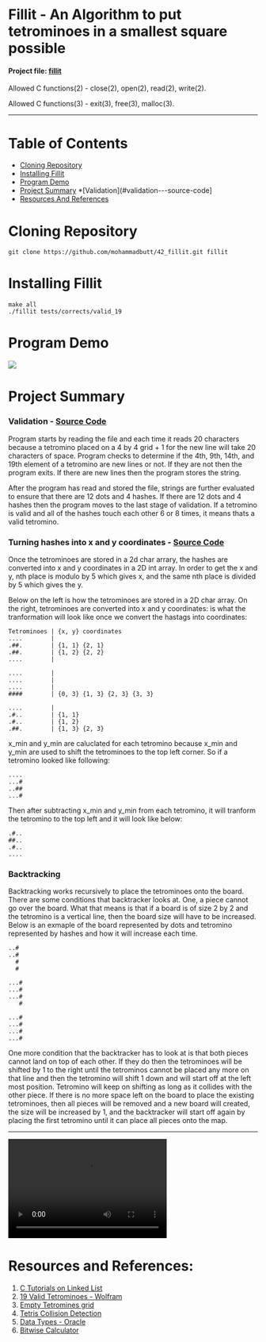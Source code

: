 # Fillit - An Algorithm to put tetrominoes in a smallest square possible

#### Project file: [fillit](https://github.com/mohammadbutt/42_fillit/blob/master/doc.fillit.en.pdf)

Allowed C functions(2) - close(2), open(2), read(2), write(2).

Allowed C functions(3) - exit(3), free(3), malloc(3).

---
# Table of Contents
* [Cloning Repository](#coloning-repository)
* [Installing Fillit](#installing-fillit)
* [Program Demo](#program-demo)
* [Project Summary](#project-summary)
  *[Validation](#validation---source-code]
* [Resources And References](#resources-and-references)

# Cloning Repository
```git clone https://github.com/mohammadbutt/42_fillit.git fillit```

# Installing Fillit
```
make all
./fillit tests/corrects/valid_19
```

# Program Demo

![](https://github.com/mohammadbutt/42_fillit/blob/master/media/fillit_1080p_30fps.gif)

# Project Summary

### Validation - [Source Code](https://github.com/mohammadbutt/42_fillit/blob/513846b6841171d2d37894244bbde4f594c7f0b5/valid.c)
Program starts by reading the file and each time it reads 20 characters because a tetromino placed on a 4 by 4 grid + 1 for the new line will take 20 characters of space. Program checks to determine if the 4th, 9th, 14th, and 19th element of a tetromino are new lines or not. If they are not then the program exits. If there are new lines then the program stores the string.

After the program has read and stored the file, strings are further evaluated to ensure that there are 12 dots and 4 hashes. If there are 12 dots and 4 hashes then the program moves to the last stage of validation. If a tetromino is valid and all of the hashes touch each other 6 or 8 times, it means thats a valid tetromino.

### Turning hashes into x and y coordinates - [Source Code](https://github.com/mohammadbutt/42_fillit/blob/513846b6841171d2d37894244bbde4f594c7f0b5/coordinate.c)
Once the tetrominoes are stored in a 2d char arrary, the hashes are converted into x and y coordinates in a 2D int array. In order to get the x and y, nth place is modulo by 5 which gives x, and the same nth place is divided by 5 which gives the y.

Below on the left is how the tetrominoes are stored in a 2D char array. On the right, tetrominoes are converted into x and y coordinates: is what the tranformation will look like once we convert the hastags into coordinates:
```
Tetrominoes | {x, y} coordinates
....        |
.##.        | {1, 1} {2, 1}
.##.        | {1, 2} {2, 2}
....        |

....        | 
....        |
....        |
####        | {0, 3} {1, 3} {2, 3} {3, 3}

....        |
.#..        | {1, 1}
.#..        | {1, 2}
.##.        | {1, 3} {2, 3}
```
x_min and y_min are caluclated for each tetromino because x_min and y_min are used to shift the tetrominoes to the top left corner. So if a tetromino looked like following:
```
....
...#
..##
...#
```
Then after subtracting x_min and y_min from each tetromino, it will tranform the tetromino to the top left and it will look like below:

```
.#..
##..
.#..
....
```

### Backtracking
Backtracking works recursively to place the tetrominoes onto the board. There are some conditions that backtracker looks at. One, a piece cannot go over the board. What that means is that if a board is of size 2 by 2 and the tetromino is a vertical line, then the board size will have to be increased. Below is an exmaple of the board represented by dots and tetromino represented by hashes and how it will increase each time.
```
..#
..#
  #
  #
```

```
...#
...#
...#
   #
```
```
...#
...#
...#
...#
```
One more condition that the backtracker has to look at is that both pieces cannot land on top of each other. If they do then the tetrominoes will be shifted by 1 to the right until the tetrominos cannot be placed any more on that line and then the tetromino will shift 1 down and will start off at the left most position. Tetromino will keep on shifting as long as it collides with the other piece. If there is no more space left on the board to place the existing tetrominoes, then all pieces will be removed and a new board will created, the size will be increased by 1, and the backtracker will start off again by placing the first tetromino until it can place all pieces onto the map.

---
<video src="https://github.com/mohammadbutt/42_fillit/blob/master/media/fillit_1080p.mov" width="320" height="200" controls preload></video>

# Resources and References:
1. [C Tutorials on Linked List](http://www.zentut.com/c-tutorial/c-linked-list/)
2. [19 Valid Tetrominoes - Wolfram](http://mathworld.wolfram.com/Tetromino.html)
3. [Empty Tetromines grid](https://gfredericks.com/things/polyominoes)
4. [Tetris Collision Detection](https://gamedevelopment.tutsplus.com/tutorials/implementing-tetris-collision-detection--gamedev-852)
5. [Data Types - Oracle](https://docs.oracle.com/javase/tutorial/java/nutsandbolts/datatypes.html)
6. [Bitwise Calculator](http://bitwisecmd.com/)

